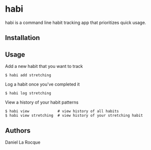 # habi

habi is a command line habit tracking app that prioritizes quick usage.

## Installation

## Usage

Add a new habit that you want to track
```
$ habi add stretching
```

Log a habit once you've completed it
```
$ habi log stretching
```

View a history of your habit patterns
```
$ habi view             # view history of all habits
$ habi view stretching  # view history of your stretching habit
```

## Authors

Daniel La Rocque

